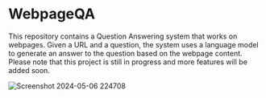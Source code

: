 # WebpageQA
This repository contains a Question Answering system that works on webpages. Given a URL and a question, the system uses a language model to generate an answer to the question based on the webpage content. Please note that this project is still in progress and more features will be added soon.

![Screenshot 2024-05-06 224708](https://github.com/s-akash-s/WebpageQA/assets/111418379/854facac-09f0-4cbe-b99b-43089cdd7e10)
